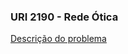 ### URI 2190 - Rede Ótica

[Descrição do problema](https://www.urionlinejudge.com.br/judge/pt/problems/view/2190)

